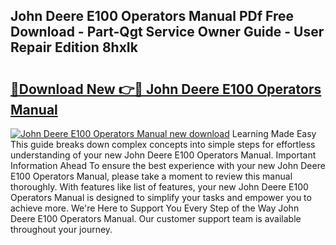 ## John Deere E100 Operators Manual PDf Free Download - Part-Qgt Service Owner Guide - User Repair Edition 8hxIk

# <h2><a href="http://bc90051.oget.top/?id=John+Deere+E100+Operators+Manual">🔗Download New 👉🔴 John Deere E100 Operators Manual</a></h2>

[![John Deere E100 Operators Manual new download](https://i.imgur.com/5g1atiW.png)](http://bc90051.oget.top/?id=John+Deere+E100+Operators+Manual)
Learning Made Easy This guide breaks down complex concepts into simple steps for effortless understanding of your new John Deere E100 Operators Manual. Important Information Ahead To ensure the best experience with your new John Deere E100 Operators Manual, please take a moment to review this manual thoroughly. With features like list of features, your new John Deere E100 Operators Manual is designed to simplify your tasks and empower you to achieve more. We're Here to Support You Every Step of the Way John Deere E100 Operators Manual. Our customer support team is available throughout your journey.
